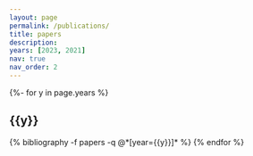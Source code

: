 ```yaml
---
layout: page
permalink: /publications/
title: papers
description: 
years: [2023, 2021]
nav: true
nav_order: 2
---
```

<!-- _pages/publications.md -->

<div class="publications">

{%- for y in page.years %}
  <h2 class="year">{{y}}</h2>
  {% bibliography -f papers -q @*[year={{y}}]* %}
{% endfor %}

</div>
